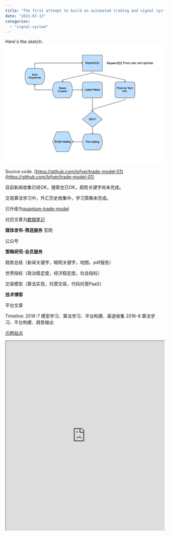 ```yaml
---
title: "The first attempt to build an automated trading and signal system"
date: "2015-07-13"
categories: 
  - "signal-system"
---
```


Here's the sketch. [![tm](images/tm.png)](http://blog.lofyer.org/the-first-attempt-to-build-an-automated-trading-system/tm/)

Source code. [https://github.com/lofyer/trade-model-01](https://github.com/lofyer/trade-model-01)

目前新闻收集已经OK，搜索也已OK，趋势关键字尚未完成。

交易算法学习中，外汇历史收集中，学习策略未完成。

已升级为[quantum-trade-model](https://github.com/lofyer/quantum-trade-model)

对应文章为[数据笔记](http://datanote.readthedocs.io/zh/latest/)

**媒体发布-筛选服务** 官网

公众号

**策略研究-会员服务**

趋势总结（新闻关键字，暗网关键字，地图，pdf报告）

世界指标（政治稳定度，经济稳定度，社会指标）

交易模型（算法实现，托管交易，代码托管PaaS）

**技术博客**

平台文章

Timeline: 2016-7 模型学习、算法学习、平台构建、渠道收集 2016-8 算法学习、平台构建、趋势输出

[示例站点](https://forex.fusionworks.cn) 

<iframe src="https://forex.fusionworks.cn" width="100%" height="600"></iframe>
